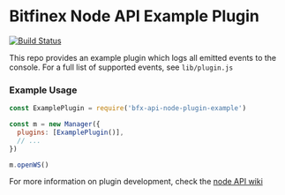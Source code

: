 # Bitfinex Node API Example Plugin

[![Build Status](https://travis-ci.org/bitfinexcom/bfx-api-node-plugin-example.svg?branch=master)](https://travis-ci.org/bitfinexcom/bfx-api-node-plugin-example)

This repo provides an example plugin which logs all emitted events to the console. For a full list of supported events, see `lib/plugin.js`

### Example Usage
```js
const ExamplePlugin = require('bfx-api-node-plugin-example')

const m = new Manager({
  plugins: [ExamplePlugin()],
  // ...
})

m.openWS()
```

For more information on plugin development, check the [node API wiki](https://github.com/bitfinexcom/bitfinex-api-node/wiki)